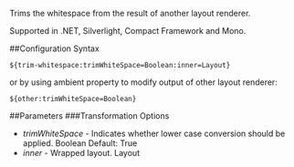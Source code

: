 Trims the whitespace from the result of another layout renderer. 

Supported in .NET, Silverlight, Compact Framework and Mono.

##Configuration Syntax
```
${trim-whitespace:trimWhiteSpace=Boolean:inner=Layout}
```

or by using ambient property to modify output of other layout renderer:

```
${other:trimWhiteSpace=Boolean}
```

##Parameters
###Transformation Options
* _trimWhiteSpace_ - Indicates whether lower case conversion should be applied. Boolean Default: True
* _inner_ - Wrapped layout. Layout